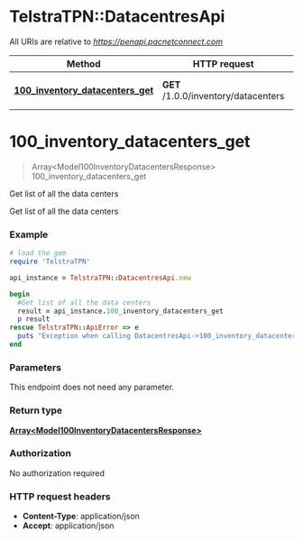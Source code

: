 # TelstraTPN::DatacentresApi

All URIs are relative to *https://penapi.pacnetconnect.com*

Method | HTTP request | Description
------------- | ------------- | -------------
[**100_inventory_datacenters_get**](DatacentresApi.md#100_inventory_datacenters_get) | **GET** /1.0.0/inventory/datacenters | Get list of all the data centers


# **100_inventory_datacenters_get**
> Array&lt;Model100InventoryDatacentersResponse&gt; 100_inventory_datacenters_get

Get list of all the data centers

Get list of all the data centers

### Example
```ruby
# load the gem
require 'TelstraTPN'

api_instance = TelstraTPN::DatacentresApi.new

begin
  #Get list of all the data centers
  result = api_instance.100_inventory_datacenters_get
  p result
rescue TelstraTPN::ApiError => e
  puts "Exception when calling DatacentresApi->100_inventory_datacenters_get: #{e}"
end
```

### Parameters
This endpoint does not need any parameter.

### Return type

[**Array&lt;Model100InventoryDatacentersResponse&gt;**](Model100InventoryDatacentersResponse.md)

### Authorization

No authorization required

### HTTP request headers

 - **Content-Type**: application/json
 - **Accept**: application/json



